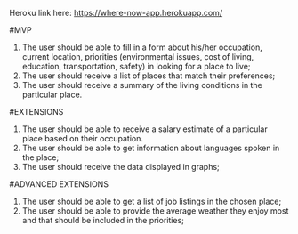 Heroku link here: https://where-now-app.herokuapp.com/

#MVP
1. The user should be able to fill in a form about his/her occupation, current location, priorities (environmental issues, cost of living, education, transportation, safety) in looking for a place to live;
2. The user should receive a list of places that match their preferences;
3. The user should receive a summary of the living conditions in the particular place.

#EXTENSIONS
1. The user should be able to receive a salary estimate of a particular place based on their occupation.
2. The user should be able to get information about languages spoken in the place;
3. The user should receive the data displayed in graphs;

#ADVANCED EXTENSIONS
1. The user should be able to get a list of job listings in the chosen place;
2. The user should be able to provide the average weather they enjoy most and that should be included in the priorities;
